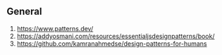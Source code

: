 ## General

1. https://www.patterns.dev/
2. https://addyosmani.com/resources/essentialjsdesignpatterns/book/
3. https://github.com/kamranahmedse/design-patterns-for-humans